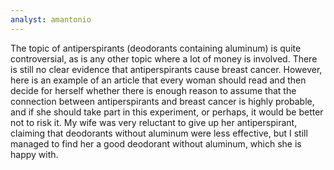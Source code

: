 ```yaml
---
analyst: amantonio
---
```


The topic of antiperspirants (deodorants containing aluminum) is quite controversial, as is any other topic where a lot of money is involved. There is still no clear evidence that antiperspirants cause breast cancer. However, here is an example of an article that every woman should read and then decide for herself whether there is enough reason to assume that the connection between antiperspirants and breast cancer is highly probable, and if she should take part in this experiment, or perhaps, it would be better not to risk it.
My wife was very reluctant to give up her antiperspirant, claiming that deodorants without aluminum were less effective, but I still managed to find her a good deodorant without aluminum, which she is happy with.
